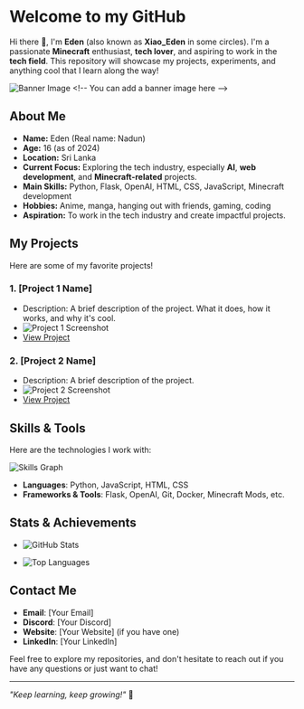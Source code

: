 # Welcome to my GitHub

Hi there 👋, I'm **Eden** (also known as **Xiao_Eden** in some circles). I'm a passionate **Minecraft** enthusiast, **tech lover**, and aspiring to work in the **tech field**. This repository will showcase my projects, experiments, and anything cool that I learn along the way!

![Banner Image]([https://media.discordapp.net/attachments/1301578990297026593/1304528867326951515/2513f5a486fb5bf01bf87dcf75666dc1.jpg?ex=672fb8ae&is=672e672e&hm=79aec71f45093e9eaf5f3221326691864ad25cc9a779e113e9b75a86242942fb&=&format=webp&width=662&height=662](https://cdn.discordapp.com/attachments/1301578990297026593/1304529783413276703/image_1.png?ex=672fb989&is=672e6809&hm=6b241ba8d3eab7f3360341106c1ff52b6e73bfb2b63ebe3e5d0be2e271b22a6e&)) <!-- You can add a banner image here -->

## About Me

- **Name:** Eden (Real name: Nadun)
- **Age:** 16 (as of 2024)
- **Location:** Sri Lanka
- **Current Focus:** Exploring the tech industry, especially **AI**, **web development**, and **Minecraft-related** projects.
- **Main Skills:** Python, Flask, OpenAI, HTML, CSS, JavaScript, Minecraft development
- **Hobbies:** Anime, manga, hanging out with friends, gaming, coding
- **Aspiration:** To work in the tech industry and create impactful projects.

## My Projects

Here are some of my favorite projects!

### 1. **[Project 1 Name]**
   - Description: A brief description of the project. What it does, how it works, and why it's cool.
   - ![Project 1 Screenshot](https://your-image-link.com/project1.jpg) <!-- Add a screenshot or image related to the project -->
   - [View Project](https://github.com/your-username/project1)

### 2. **[Project 2 Name]**
   - Description: A brief description of the project.
   - ![Project 2 Screenshot](https://your-image-link.com/project2.jpg)
   - [View Project](https://github.com/your-username/project2)

## Skills & Tools

Here are the technologies I work with:

![Skills Graph](https://your-image-link.com/skills-graph.png) <!-- Add a skills graph image -->

- **Languages**: Python, JavaScript, HTML, CSS
- **Frameworks & Tools**: Flask, OpenAI, Git, Docker, Minecraft Mods, etc.
  
## Stats & Achievements

- ![GitHub Stats](https://github-readme-stats.vercel.app/api?username=your-username&show_icons=true&hide_title=true) <!-- Add your GitHub stats -->

- ![Top Languages](https://github-readme-stats.vercel.app/api/top-langs/?username=your-username&layout=compact) <!-- Top languages you've worked with -->

## Contact Me

- **Email**: [Your Email]
- **Discord**: [Your Discord]
- **Website**: [Your Website] (if you have one)
- **LinkedIn**: [Your LinkedIn]

Feel free to explore my repositories, and don't hesitate to reach out if you have any questions or just want to chat!

---

*"Keep learning, keep growing!"* 🌱
